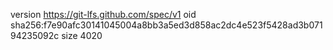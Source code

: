 version https://git-lfs.github.com/spec/v1
oid sha256:f7e90afc30141045004a8bb3a5ed3d858ac2dc4e523f5428ad3b07194235092c
size 4020

